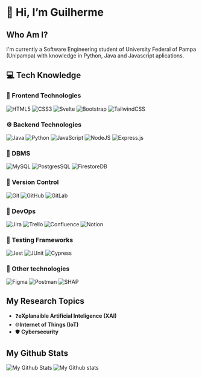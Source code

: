 # 👋 Hi, I’m Guilherme

## Who Am I?
I'm currently a Software Engineering student of University Federal of Pampa (Unipampa) with knowledge in Python, Java and Javascript aplications.

## 💻 Tech Knowledge
### 🎨 Frontend Technologies
![HTML5](https://img.shields.io/badge/HTML-%23E34F26.svg?style=for-the-badge&logo=html5&logoColor=white)
![CSS3](https://img.shields.io/badge/CSS-1572B6?style=for-the-badge&logo=css3&logoColor=fff)
![Svelte](https://img.shields.io/badge/Svelte-%23f1413d.svg?style=for-the-badge&logo=svelte&logoColor=white)
![Bootstrap](https://img.shields.io/badge/Bootstrap-7952B3?style=for-the-badge&logo=bootstrap&logoColor=fff)
![TailwindCSS](https://img.shields.io/badge/Tailwind%20CSS-%2338B2AC.svg?style=for-the-badge&logo=tailwind-css&logoColor=white)

### ⚙ Backend Technologies
![Java](https://img.shields.io/badge/Java-%23ED8B00.svg?style=for-the-badge&logo=openjdk&logoColor=white)
![Python](https://img.shields.io/badge/Python-3776AB?style=for-the-badge&logo=python&logoColor=fff)
![JavaScript](https://img.shields.io/badge/JavaScript-F7DF1E?style=for-the-badge&logo=javascript&logoColor=000)
![NodeJS](https://img.shields.io/badge/Node.js-6DA55F?style=for-the-badge&logo=node.js&logoColor=white)
![Express.js](https://img.shields.io/badge/Express.js-%23404d59.svg?style=for-the-badge&logo=express&logoColor=%2361DAFB)

### 💾 DBMS 
![MySQL](https://img.shields.io/badge/MySQL-4479A1?style=for-the-badge&logo=mysql&logoColor=fff)
![PostgresSQL](https://img.shields.io/badge/Postgres-%23316192.svg?style=for-the-badge&logo=postgresql&logoColor=white)
![FirestoreDB](https://img.shields.io/badge/Firebase-039BE5?style=for-the-badge&logo=Firebase&logoColor=white)

### 🔀 Version Control
![Git](https://img.shields.io/badge/Git-F05032?style=for-the-badge&logo=git&logoColor=fff)
![GitHub](https://img.shields.io/badge/GitHub-%23121011.svg?style=for-the-badge&logo=github&logoColor=white)
![GitLab](https://img.shields.io/badge/GitLab-FC6D26?style=for-the-badge&logo=gitlab&logoColor=fff)

### 🔧 DevOps
![Jira](https://img.shields.io/badge/Jira-0052CC?style=for-the-badge&logo=jira&logoColor=fff)
![Trello](https://img.shields.io/badge/Trello-blue?style=for-the-badge&logo=Trello&logoColor=white)
![Confluence](https://img.shields.io/badge/Confluence-172B4D?style=for-the-badge&logo=confluence&logoColor=fff)
![Notion](https://img.shields.io/badge/Notion-black?style=for-the-badge&logo=Notion&logoColor=white)

### 🧪 Testing Frameworks
![Jest](https://img.shields.io/badge/Jest-C21325?style=for-the-badge&logo=jest&logoColor=fff)
![JUnit](https://img.shields.io/badge/JUnit-25A162?style=for-the-badge&logo=junit5&logoColor=white)
![Cypress](https://img.shields.io/badge/Cypress-black?style=for-the-badge&logo=Cypress&logoColor=white)

### 📐 Other technologies 
![Figma](https://img.shields.io/badge/Figma-Design-red?style=for-the-badge&logo=figma&logoColor=white&labelColor=purple)
![Postman](https://img.shields.io/badge/Postman-Api_Plataform-red?style=for-the-badge&logo=Postman&logoColor=white&labelColor=orange)
![SHAP](https://img.shields.io/badge/SHAP-XAI_Plataform-red?style=for-the-badge&labelColor=green)

## My Research Topics

- ❓**eXplanaible Artificial Inteligence (XAI)**
- 🌐**Internet of Things (IoT)**
- 🛡️ **Cybersecurity** 

## My Github Stats

![My Github Stats](https://github-readme-stats.vercel.app/api?username=doffyGC)
![My Github stats](https://github-readme-stats.vercel.app/api/top-langs/?username=doffyGC&layout=donut)
